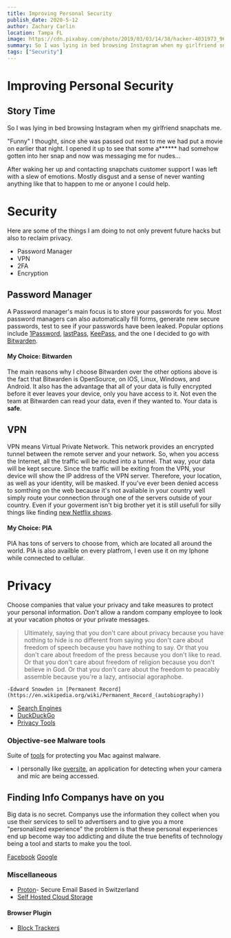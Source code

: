 ```yaml
---
title: Improving Personal Security
publish_date: 2020-5-12
author: Zachary Carlin
location: Tampa FL
image: https://cdn.pixabay.com/photo/2019/03/03/14/38/hacker-4031973_960_720.jpg
summary: So I was lying in bed browsing Instagram when my girlfriend snapchats me. "Funny" I thought, since she was passed out next to me
tags: ["Security"]
---
```


# Improving Personal Security

## Story Time

So I was lying in bed browsing Instagram when my girlfriend snapchats me.

"Funny" I thought, since she was passed out next to me we had put a movie on earlier that night. I opened it up to see that some a**\*\*** had somehow gotten into her snap and now was messaging me for nudes...

After waking her up and contacting snapchats customer support I was left with a slew of emotions. Mostly disgust and a sense of never wanting anything like that to happen to me or anyone I could help.

# Security

Here are some of the things I am doing to not only prevent future hacks but also to reclaim privacy.

- Password Manager
- VPN
- 2FA
- Encryption

## Password Manager

A Password manager's main focus is to store your passwords for you. Most password managers can also automatically fill forms, generate new secure passwords, test to see if your passwords have been leaked. Popular options include [1Password](https://1password.com/), [lastPass](https://www.lastpass.com), [KeePass](https://keepass.info), and the one I decided to go with [Bitwarden](https://bitwarden.com/).

#### My Choice: Bitwarden

The main reasons why I choose Bitwarden over the other options above is the fact that Bitwarden is OpenSource, on IOS, Linux, Windows, and Android. It also has the advantage that all of your data is fully encrypted before it ever leaves your device, only you have access to it. Not even the team at Bitwarden can read your data, even if they wanted to. Your data is **safe**.

## VPN

VPN means Virtual Private Network. This network provides an encrypted tunnel between the remote server and your network. So, when you access the Internet, all the traffic will be routed into a tunnel. That way, your data will be kept secure. Since the traffic will be exiting from the VPN, your device will show the IP address of the VPN server. Therefore, your location, as well as your identity, will be masked. If you've ever been denied access to somthing on the web because it's not avaliable in your country well simply route your connection through one of the servers outside of your country. Even if your goverment isn't big brother yet it is still usefull for silly things like finding [new Netflix shows](https://www.tomsguide.com/us/pictures-story/1660-best-netflix-shows-outside-us.html).

#### My Choice: PIA

PIA has tons of servers to choose from, which are located all around the world. PIA is also availble on every platfrom, I even use it on my Iphone while connected to cellular.

# Privacy

Choose companies that value your privacy and take measures to protect your personal information. Don't allow a random company employee to look at your vacation photos or your private messages.

> Ultimately, saying that you don't care about privacy because you have nothing to hide is no different from saying you don't care about freedom of speech because you have nothing to say. Or that you don't care about freedom of the press because you don't like to read. Or that you don't care about freedom of religion because you don't believe in God. Or that you don't care about the freedom to peacably assemble because you're a lazy, antisocial agoraphobe.

    -Edward Snowden in [Permanent Record](https://en.wikipedia.org/wiki/Permanent_Record_(autobiography))

- [Search Engines](https://startpage.com/)
- [DuckDuckGo](https://duckduckgo.com)
- [Privacy Tools](https://www.privacytools.io/)

### Objective-see Malware tools

Suite of [tools](https://objective-see.com/index.html) for protecting you Mac against malware.

- I personally like [oversite](https://objective-see.com/products/oversight.html), an application for detecting when your camera and mic are being accessed.

## Finding Info Companys have on you

Big data is no secret. Companys use the information they collect when you use their services to sell to advertisers and to give you a more "personalized experience" the problem is that these personal experiences end up become way too addicting and dilute the true benefits of technology being a tool and starts to make you the tool.

[Facebook](https://deletefacebook.com/)
[Google](https://takeout.google.com/)

### Miscellaneous

- [Proton](https://protonmail.com)- Secure Email Based in Switzerland
- [Self Hosted Cloud Storage](https://nextcloud.com)

#### Browser Plugin

- [Block Trackers](https://privacybadger.org/)
